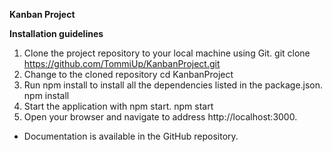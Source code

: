 **Kanban Project**

**Installation guidelines**
1. Clone the project repository to your local machine using Git.
git clone https://github.com/TommiUp/KanbanProject.git
2. Change to the cloned repository
cd KanbanProject
3. Run npm install to install all the dependencies listed in the package.json.
npm install
4. Start the application with npm start.
npm start
5. Open your browser and navigate to address http://localhost:3000.

- Documentation is available in the GitHub repository.
